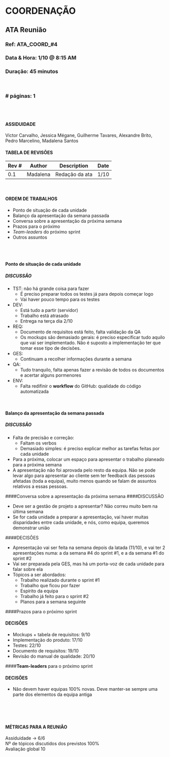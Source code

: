 # COORDENAÇÃO

## ATA Reunião

### Ref: ATA\_COORD\_\#4

### Data & Hora: 1/10 @ 8:15 AM

### Duração: 45 minutos
 
 <br/>

### # páginas: 1

<br/> 
<br/>

#### ASSIDUIDADE

Victor Carvalho,
Jessica Mégane,
Guilherme Tavares,
Alexandre Brito,
Pedro Marcelino,
Madalena Santos


#### TABELA DE REVISÕES

Rev # | Author | Description | Date
--- | --- | --- | ---
0.1 | Madalena | Redação da ata | 1/10

<br/>

#### ORDEM DE TRABALHOS

* Ponto de situação de cada unidade
* Balanço da apresentação da semana passada
* Conversa sobre a apresentação da próxima semana
* Prazos para o próximo 
* *Team-leaders* do próximo sprint
* Outros assuntos


<br/> 
<br/>


#### Ponto de situação de cada unidade
##### DISCUSSÃO
* TST: não há grande coisa para fazer
	* É preciso preparar todos os testes já para depois começar logo
	* Vai haver pouco tempo para os testes
* DEV: 
	* Está tudo a partir (servidor)
	* Trabalho está atrasado
	* Entrega na terça dia 2/10
* REQ: 
	* Documento de requisitos está feito, falta validação da QA
	* Os mockups são demasiado gerais: é preciso especificar tudo aquilo que vai ser implementado. Não é suposto a implementação ter que tomar esse tipo de decisões.
* GES:
	* Continuam a recolher informações durante a semana
* QA:
	* Tudo tranquilo, falta apenas fazer a revisão de todos os documentos e acertar alguns pormenores
* ENV:
	* Falta redifinir o **workflow** do GitHub: qualidade do código automatizada


<br/>

#### Balanço da apresentação da semana passada
##### DISCUSSÃO
* Falta de precisão e correção:
	* Faltam os verbos
	* Demasiado simples: é preciso explicar melhor as tarefas feitas por cada unidade
* Para a próxima, colocar um espaço para apresentar o trabalho planeado para a próxima semana
* A apresentação não foi aprovada pelo resto da equipa. Não se pode levar algo para apresentar ao cliente sem ter feedback das pessoas afetadas (toda a equipa), muito menos quando se falam de assuntos relativos a essas pessoas.


####Conversa sobre a apresentação da próxima semana
####DISCUSSÃO
* Deve ser a gestão de projeto a apresentar? Não correu muito bem na última semana
* Se for cada unidade a preparar a apresentação, vai haver muitas disparidades entre cada unidade, e nós, como equipa, queremos demonstrar união

####DECISÕES
* Apresentação vai ser feita na semana depois da latada (11/10), e vai ter 2 apresentações numa: a da semana #4 do sprint #1, e a da semana #1 do sprint #2
* Vai ser preparada pela GES, mas há um porta-voz de cada unidade para falar sobre ela
* Tópicos a ser abordados:
	* Trabalho realizado durante o sprint #1
	* Trabalho que ficou por fazer
	* Espírito da equipa
	* Trabalho já feito para o sprint #2
	* Planos para a semana seguinte

	
####Prazos para o próximo sprint
#### DECISÕES
* Mockups + tabela de requisitos: 9/10
* Implementação do produto: 17/10
* Testes: 22/10
* Documento de requisitos: 19/10
* Revisão do manual de qualidade: 20/10


####**Team-leaders** para o próximo sprint
#### DECISÕES
* Não devem haver equipas 100% novas. Deve manter-se sempre uma parte dos elementos da equipa antiga


<br/>

<br/> 
<br/>

#### MÉTRICAS PARA A REUNIÃO
Assiduidade -> 6/6<br/>
Nº de tópicos discutidos dos previstos 100%<br/>
Avaliação global 10<br/>
